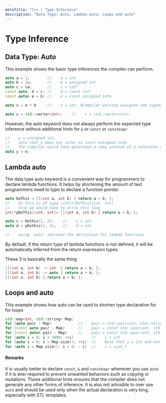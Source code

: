 ```yaml
---
metaTitle: "C++ | Type Inference"
description: "Data Type: Auto, Lambda auto, Loops and auto"
---
```


# Type Inference




## Data Type: Auto


This example shows the basic type inferences the compiler can perform.

```cpp
auto a = 1;        //    a = int
auto b = 2u;       //    b = unsigned int
auto c = &a;       //    c = int*
const auto  d = c; //    d = const int*
const auto& e = b; //    e = const unsigned int& 

auto x = a + b     //    x = int, #compiler warning unsigned and signed

auto v = std::vector<int>;    //    v = std::vector<int>

```

However, the auto keyword does not always perform the expected type inference without additional hints for `&` or `const` or `constexpr`

```cpp
//    y = unsigned int, 
//    note that y does not infer as const unsigned int&
//    The compiler would have generated a copy instead of a reference value to e or b
auto y = e;    

```



## Lambda auto


The data type auto keyword is a convenient way for programmers to declare lambda functions. It helps by shortening the amount of text programmers need to type to declare a function pointer.

```cpp
auto DoThis = [](int a, int b) { return a + b; };
//    Do this is of type (int)(*DoThis)(int, int)
//    else we would have to write this long
int(*pDoThis)(int, int)= [](int a, int b) { return a + b; };

auto c = Dothis(1, 2);    //    c = int
auto d = pDothis(1, 2);   //    d = int

//    using 'auto' shortens the definition for lambda functions

```

By default, if the return type of lambda functions is not defined, it will be automatically inferred from the return expression types.

These 3 is basically the same thing

```cpp
[](int a, int b) -> int  { return a + b; };
[](int a, int b) -> auto { return a + b; };
[](int a, int b) { return a + b; };

```



## Loops and auto


This example shows how auto can be used to shorten type declaration for for loops

```cpp
std::map<int, std::string> Map;
for (auto pair : Map)            //    pair = std::pair<int, std::string>
for (const auto pair : Map)      //    pair = const std::pair<int, std::string>    
for (const auto& pair : Map)     //    pair = const std::pair<int, std::string>&
for (auto i = 0; i < 1000; ++i)        //    i = int
for (auto i = 0; i < Map.size(); ++i)  //    Note that i = int and not size_t
for (auto i = Map.size(); i > 0; --i)  //    i = size_t

```



#### Remarks


It is usually better to declare `const`, `&` and `constexpr` whenever you use `auto` if it is ever required to prevent unwanted behaviors such as copying or mutations. Those additional hints ensures that the compiler does not generate any other forms of inference. It is also not advisible to over use `auto` and should be used only when the actual declaration is very long, especially with STL templates.

